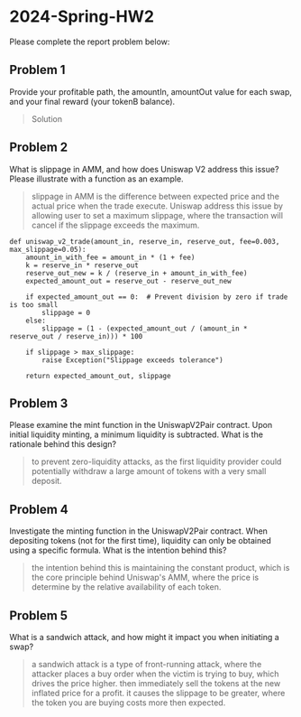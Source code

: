 # 2024-Spring-HW2

Please complete the report problem below:

## Problem 1
Provide your profitable path, the amountIn, amountOut value for each swap, and your final reward (your tokenB balance).

> Solution

## Problem 2
What is slippage in AMM, and how does Uniswap V2 address this issue? Please illustrate with a function as an example.

> slippage in AMM is the difference between expected price and the actual price when the trade execute. Uniswap address this issue by allowing user to set a maximum slippage, where the transaction will cancel if the slippage exceeds the maximum.

```
def uniswap_v2_trade(amount_in, reserve_in, reserve_out, fee=0.003, max_slippage=0.05):
    amount_in_with_fee = amount_in * (1 + fee)
    k = reserve_in * reserve_out
    reserve_out_new = k / (reserve_in + amount_in_with_fee)
    expected_amount_out = reserve_out - reserve_out_new

    if expected_amount_out == 0:  # Prevent division by zero if trade is too small
        slippage = 0
    else:
        slippage = (1 - (expected_amount_out / (amount_in * reserve_out / reserve_in))) * 100

    if slippage > max_slippage:
        raise Exception("Slippage exceeds tolerance")

    return expected_amount_out, slippage 
```

## Problem 3
Please examine the mint function in the UniswapV2Pair contract. Upon initial liquidity minting, a minimum liquidity is subtracted. What is the rationale behind this design?

> to prevent zero-liquidity attacks, as the first liquidity provider could potentially withdraw a large amount of tokens with a very small deposit.

## Problem 4
Investigate the minting function in the UniswapV2Pair contract. When depositing tokens (not for the first time), liquidity can only be obtained using a specific formula. What is the intention behind this?

> the intention behind this is maintaining the constant product, which is the core principle behind Uniswap's AMM, where the price is determine by the relative availability of each token.

## Problem 5
What is a sandwich attack, and how might it impact you when initiating a swap?

> a sandwich attack is a type of front-running attack, where the attacker places a buy order when the victim is trying to buy, which drives the price higher. then immediately sell the tokens at the new inflated price for a profit. it causes the slippage to be greater, where the token you are buying costs more then expected.